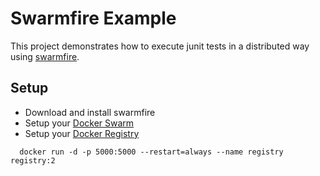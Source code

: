 # Swarmfire Example

This project demonstrates how to execute junit tests in a distributed way using [swarmfire](https://github.com/Jotschi/swarmfire/tree/swarmfire).

## Setup

* Download and install swarmfire
* Setup your [Docker Swarm](https://docs.docker.com/swarm/install-w-machine/)
* Setup your [Docker Registry](https://github.com/docker/distribution/blob/master/docs/deploying.md)

```
  docker run -d -p 5000:5000 --restart=always --name registry registry:2
```
